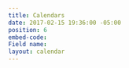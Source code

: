 ```yaml
---
title: Calendars
date: 2017-02-15 19:36:00 -05:00
position: 6
embed-code: 
Field name: 
layout: calendar
---
```


